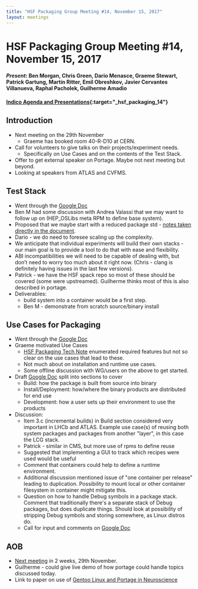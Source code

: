 ```yaml
---
title: "HSF Packaging Group Meeting #14, November 15, 2017"
layout: meetings
---
```


# HSF Packaging Group Meeting #14, November 15, 2017

#### *Present*: Ben Morgan, Chris Green, Dario Menasce, Graeme Stewart, Patrick Gartung, Martin Ritter, Emil Obreshkov, Javier Cervantes Villanueva, Raphal Pacholek, Guilherme Amadio

#### [Indico Agenda and Presentations](https://indico.cern.ch/event/678307/){:target="_hsf_packaging_14"}

## Introduction

* Next meeting on the 29th November
  * Graeme has booked room 40-R-D10 at CERN.
* Call for volunteers to give talks on their projects/experiment needs.
  * Specifically on Use Cases and on the contents of the Test Stack.
* Offer to get external speaker on Portage. Maybe not next meeting but beyond.
* Looking at speakers from ATLAS and CVFMS.

## Test Stack
* Went through the [Google Doc](https://docs.google.com/document/d/1LW8OsTFFA9QwsJ9fASkRoJ2E6Gk3UGnOQIcElCL8UCM)
* Ben M had some discussion with Andrea Valassi that we may want to follow up on (HEP_OSLibs meta RPM to define
  base system).
* Proposed that we maybe start with a reduced package std - [notes taken directly in the document](https://docs.google.com/document/d/1LW8OsTFFA9QwsJ9fASkRoJ2E6Gk3UGnOQIcElCL8UCM).
* Dario - we do need to foresee scaling up the complexity.
* We anticipate that individual experiments will build their own stacks - our main goal is to provide a tool to do that with ease and flexibility.
* ABI incompatibilities we will need to be capable of dealing with, but don’t need to worry too much about it right now. (Chris - clang is definitely having issues in the last few versions).
* Patrick - we have the HSF spack repo so most of these should be covered (some were upstreamed). Guilherme thinks most of this is also described in portage.
* Deliverables:
  * build system into a container would be a first step.
  * Ben M - demonstrate from scratch source/binary install

## Use Cases for Packaging
* Went through the [Google Doc](https://docs.google.com/document/d/1h-r3XPIXXxmr5tThIh6gu6VcXXRhBXtUuOv14ju3oTI)
* Graeme motivated Use Cases
  * [HSF Packaging Tech Note](http://hepsoftwarefoundation.org/notes/HSF-TN-2016-03.pdf) enumerated required
    features but not so clear on the use cases that lead to these.
  * Not much about on installation and runtime use cases.
  * Some offline discussion with WG/users on the above to get started.
* Draft [Google Doc](https://docs.google.com/document/d/1h-r3XPIXXxmr5tThIh6gu6VcXXRhBXtUuOv14ju3oTI) split
  into sections to cover
  * Build: how the package is built from source into binary
  * Install/Deployment: how/where the binary products are distributed for end use
  * Development: how a user sets up their environment to use the products
* Discussion:
  * Item 3.c (incremental builds) in Build section considered very important in LHCb and ATLAS.
    Example use case(s) of reusing both system packages and packages from another "layer",
    in this case the LCG stack.
  * Patrick - similar in CMS, but more use of rpms to define reuse
  * Suggested that implementing a GUI to track which recipes were used would be useful
  * Comment that containers could help to define a runtime environment.
  * Additional discussion mentioned issue of "one container per release" leading
    to duplication. Possibility to mount local or other container filesystem in container
    might mitigate this.
  * Question on how to handle Debug symbols in a package stack. Comment that traditionally
    there's a separate stack of Debug packages, but does duplicate things. Should
    look at possibility of stripping Debug symbols and storing somewhere, as Linux
    distros do.
  * Call for input and comments on [Google Doc](https://docs.google.com/document/d/1h-r3XPIXXxmr5tThIh6gu6VcXXRhBXtUuOv14ju3oTI)

## AOB
* [Next meeting](https://indico.cern.ch/event/681894) in 2 weeks, 29th November.
* Guilherme - could give live demo of how portage could handle topics discussed today.
* Link to paper on use of [Gentoo Linux and Portage in Neuroscience](https://zenodo.org/record/269626)

